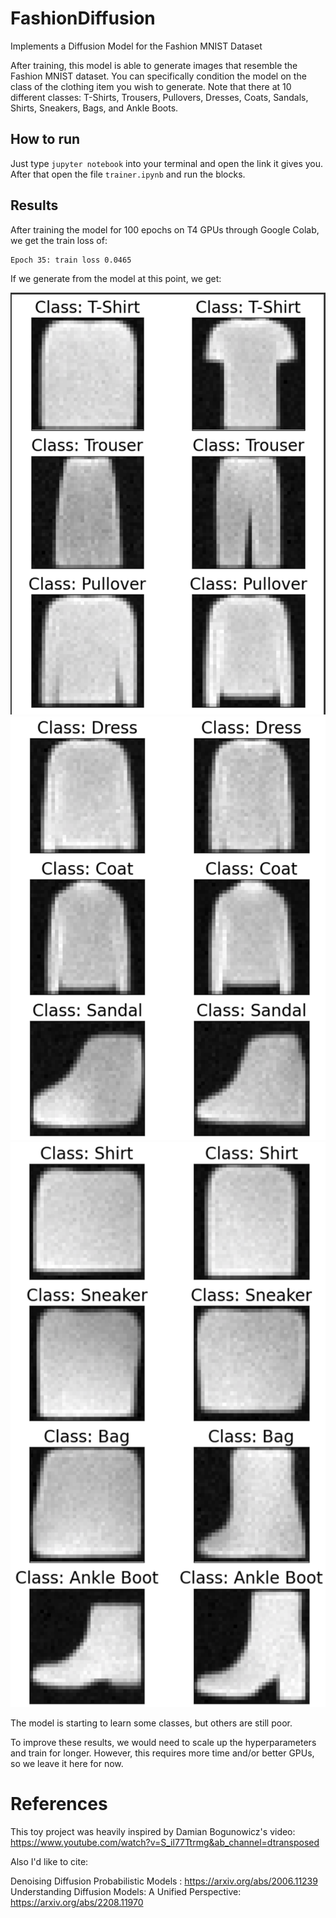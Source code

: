 # FashionDiffusion
Implements a Diffusion Model for the Fashion MNIST Dataset

After training, this model is able to generate images that resemble the
Fashion MNIST dataset. You can specifically condition the model on the class
of the clothing item you wish to generate. Note that there at 10 different
classes: T-Shirts, Trousers, Pullovers, Dresses, Coats, Sandals, Shirts,
Sneakers, Bags, and Ankle Boots.

## How to run
Just type `jupyter notebook` into your terminal and open the link it gives you.
After that open the file `trainer.ipynb` and run the blocks. 

## Results
After training the model for 100 epochs on T4 GPUs through Google Colab,
we get the train loss of:

```
Epoch 35: train loss 0.0465
```

If we generate from the model at this point, we get:

![Alt text](./imgs/results1.png)
![Alt text](./imgs/results2.png)
![Alt text](./imgs/results3.png)


The model is starting to learn some classes, but others are still poor.

To improve these results, we would need to scale up the hyperparameters and
train for longer. However, this requires more time and/or better GPUs, so we
leave it here for now.

# References
This toy project was heavily inspired by Damian Bogunowicz's video:
https://www.youtube.com/watch?v=S_il77Ttrmg&ab_channel=dtransposed

Also I'd like to cite:

Denoising Diffusion Probabilistic Models : https://arxiv.org/abs/2006.11239
Understanding Diffusion Models: A Unified Perspective: https://arxiv.org/abs/2208.11970
